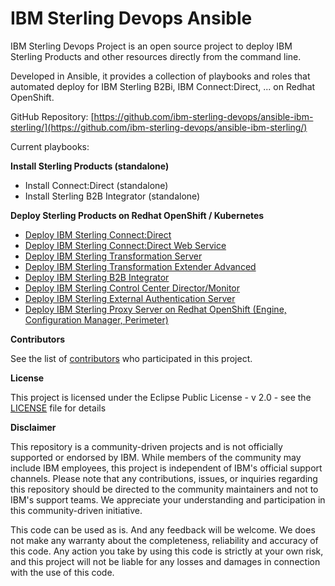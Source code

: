 IBM Sterling Devops Ansible
===============================================================================

IBM Sterling Devops Project is an open source project to deploy IBM Sterling Products and other resources directly from the command line.

Developed in Ansible, it provides a collection of playbooks and roles that automated deploy for IBM Sterling B2Bi, IBM Connect:Direct, ... on Redhat OpenShift.

GitHub Repository: [https://github.com/ibm-sterling-devops/ansible-ibm-sterling/](https://github.com/ibm-sterling-devops/ansible-ibm-sterling/)


Current playbooks:

**Install Sterling Products (standalone)**

* Install Connect:Direct (standalone)
* Install Sterling B2B Integrator (standalone)


**Deploy Sterling Products on Redhat OpenShift / Kubernetes**

* [Deploy IBM Sterling Connect:Direct](playbooks/deploy_ocp_cd.md)
* [Deploy IBM Sterling Connect:Direct Web Service](playbooks/deploy_ocp_cdws.md)
* [Deploy IBM Sterling Transformation Server](playbooks/deploy_ocp_itx_rs.md)
* [Deploy IBM Sterling Transformation Extender Advanced](playbooks/deploy_ocp_itxa.md)
* [Deploy IBM Sterling B2B Integrator](playbooks/deploy_ocp_sb2b.md)
* [Deploy IBM Sterling Control Center Director/Monitor](playbooks/deploy_ocp_scc.md)
* [Deploy IBM Sterling External Authentication Server](playbooks/deploy_ocp_seas.md)
* [Deploy IBM Sterling Proxy Server on Redhat OpenShift (Engine, Configuration Manager, Perimeter)](playbooks/deploy_ocp_ssp.md)




**Contributors**

See the list of [contributors](https://github.com/ibm-sterling-devops/ansible-ibm-sterling/contributors) who participated in this project.

**License**

This project is licensed under the Eclipse Public License - v 2.0 - see the [LICENSE](https://github.com/ibm-sterling-devops/ansible-ibm-sterling/LICENSE) file for details

**Disclaimer**

This repository is a community-driven projects and is not officially supported or endorsed by IBM. While members of the community may include IBM employees, this project is independent of IBM's official support channels. Please note that any contributions, issues, or inquiries regarding this repository should be directed to the community maintainers and not to IBM's support teams. We appreciate your understanding and participation in this community-driven initiative.

This code can be used as is. And any feedback will be welcome. We does not make any warranty about the completeness, reliability and accuracy of this code. Any action you take by using this code is strictly at your own risk, and this project will not be liable for any losses and damages in connection with the use of this code.

